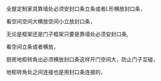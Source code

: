 全屋定制家具靠墙处必须安封口条立条或者L形横放封口条，

看空间空间大横放空间小立放封口条，


无论是框架还是门子框架只要是靠墙处必须安封口条,


看空间立条或者横放，

厨房地柜转角出必须横放封口条这样开门空间大，防止门子互碰，

地柜转角处之间连接也是用封口条连接的，





